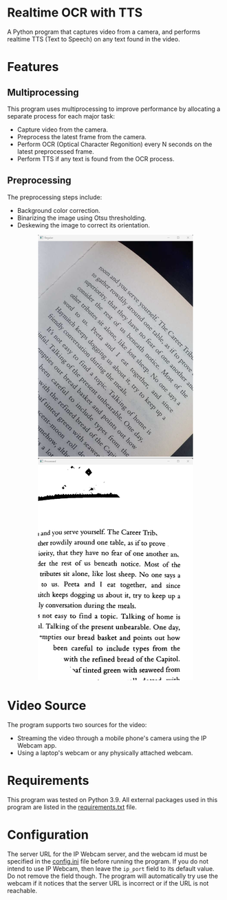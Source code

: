 # Realtime OCR with TTS
A Python program that captures video from a camera, and performs realtime TTS (Text to Speech) on any text found in the video.

# Features
## Multiprocessing
This program uses multiprocessing to improve performance by allocating a separate process for each major task:
  * Capture video from the camera.
  * Preprocess the latest frame from the camera.
  * Perform OCR (Optical Character Regonition) every N seconds on the latest preprocessed frame.
  * Perform TTS if any text is found from the OCR process.
  
## Preprocessing
The preprocessing steps include:
  * Background color correction.
  * Binarizing the image using Otsu thresholding.
  * Deskewing the image to correct its orientation.

<div align="middle">
<img src="images/regular.png" width="360">
<img src="images/processed.png" width="360">
</div>
  
# Video Source
The program supports two sources for the video:
  * Streaming the video through a mobile phone's camera using the IP Webcam app.
  * Using a laptop's webcam or any physically attached webcam.
  
# Requirements
This program was tested on Python 3.9. All external packages used in this program are listed in the [requirements.txt](requirements.txt) file.

# Configuration
The server URL for the IP Webcam server, and the webcam id must be specified in the [config.ini](config.ini) file before running the program. If you do not intend to use IP Webcam, then leave the `ip_port` field to its default value. Do not remove the field though. The program will automatically try use the webcam if it notices that the server URL is incorrect or if the URL is not reachable.
